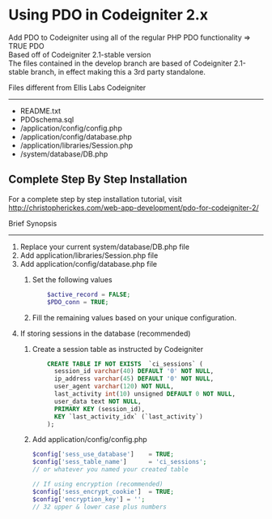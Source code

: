 Using PDO in Codeigniter 2.x
============================
Add PDO to Codeigniter using all of the regular PHP PDO functionality => TRUE PDO  
Based off of Codeigniter 2.1-stable version  
The files contained in the develop branch are based of Codeigniter 2.1-stable branch, in effect making this a 3rd party standalone.  


Files different from Ellis Labs Codeigniter
*******************************************
*  README.txt
*  PDOschema.sql
*  /application/config/config.php
*  /application/config/database.php
*  /application/libraries/Session.php
*  /system/database/DB.php
  

Complete Step By Step Installation  
----------------------------------
For a complete step by step installation tutorial, visit  
http://christopherickes.com/web-app-development/pdo-for-codeigniter-2/  


Brief Synopsis  
**************
1.  Replace your current system/database/DB.php file
2.  Add application/libraries/Session.php file
3.  Add application/config/database.php file
    1.  Set the following values
  
        ```php    
            $active_record = FALSE;    
            $PDO_conn = TRUE; 
        ```
    2. Fill the remaining values based on your unique configuration.
4.  If storing sessions in the database (recommended)
    1.  Create a session table as instructed by Codeigniter
    
        ```SQL
            CREATE TABLE IF NOT EXISTS  `ci_sessions` (  
              session_id varchar(40) DEFAULT '0' NOT NULL,  
              ip_address varchar(45) DEFAULT '0' NOT NULL,  
              user_agent varchar(120) NOT NULL,  
              last_activity int(10) unsigned DEFAULT 0 NOT NULL,  
              user_data text NOT NULL,  
              PRIMARY KEY (session_id),  
              KEY `last_activity_idx` (`last_activity`)  
            );
        ```
    2.  Add application/config/config.php
    
        ```php
        $config['sess_use_database']	= TRUE;				
        $config['sess_table_name']		= 'ci_sessions';	
        // or whatever you named your created table
		
        // If using encryption (recommended)
        $config['sess_encrypt_cookie']	= TRUE;
        $config['encryption_key'] = '';
        // 32 upper & lower case plus numbers
        ```
